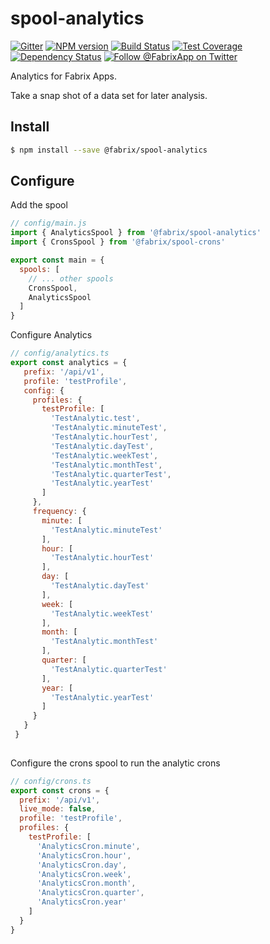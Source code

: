 # spool-analytics

[![Gitter][gitter-image]][gitter-url]
[![NPM version][npm-image]][npm-url]
[![Build Status][ci-image]][ci-url]
[![Test Coverage][coverage-image]][coverage-url]
[![Dependency Status][daviddm-image]][daviddm-url]
[![Follow @FabrixApp on Twitter][twitter-image]][twitter-url]

Analytics for Fabrix Apps.

Take a snap shot of a data set for later analysis.

## Install

```sh
$ npm install --save @fabrix/spool-analytics
```

## Configure
Add the spool
```js
// config/main.js
import { AnalyticsSpool } from '@fabrix/spool-analytics'
import { CronsSpool } from '@fabrix/spool-crons'

export const main = {
  spools: [
    // ... other spools
    CronsSpool,
    AnalyticsSpool
  ]
}
```

Configure Analytics
```js
// config/analytics.ts
export const analytics = {
   prefix: '/api/v1',
   profile: 'testProfile',
   config: {
     profiles: {
       testProfile: [
         'TestAnalytic.test',
         'TestAnalytic.minuteTest',
         'TestAnalytic.hourTest',
         'TestAnalytic.dayTest',
         'TestAnalytic.weekTest',
         'TestAnalytic.monthTest',
         'TestAnalytic.quarterTest',
         'TestAnalytic.yearTest'
       ]
     },
     frequency: {
       minute: [
         'TestAnalytic.minuteTest'
       ],
       hour: [
         'TestAnalytic.hourTest'
       ],
       day: [
         'TestAnalytic.dayTest'
       ],
       week: [
         'TestAnalytic.weekTest'
       ],
       month: [
         'TestAnalytic.monthTest'
       ],
       quarter: [
         'TestAnalytic.quarterTest'
       ],
       year: [
         'TestAnalytic.yearTest'
       ]
     }
   }
 }
               
```

Configure the crons spool to run the analytic crons
```js
// config/crons.ts
export const crons = {
  prefix: '/api/v1',
  live_mode: false,
  profile: 'testProfile',
  profiles: {
    testProfile: [
      'AnalyticsCron.minute',
      'AnalyticsCron.hour',
      'AnalyticsCron.day',
      'AnalyticsCron.week',
      'AnalyticsCron.month',
      'AnalyticsCron.quarter',
      'AnalyticsCron.year'
    ]
  }
}
```

[npm-image]: https://img.shields.io/npm/v/@fabrix/spool-analytics.svg?style=flat-square
[npm-url]: https://npmjs.org/package/@fabrix/spool-analytics
[ci-image]: https://img.shields.io/circleci/project/github/fabrix-app/spool-analytics/master.svg
[ci-url]: https://circleci.com/gh/fabrix-app/spool-analytics/tree/master
[daviddm-image]: http://img.shields.io/david/fabrix-app/spool-analytics.svg?style=flat-square
[daviddm-url]: https://david-dm.org/fabrix-app/spool-analytics
[gitter-image]: http://img.shields.io/badge/+%20GITTER-JOIN%20CHAT%20%E2%86%92-1DCE73.svg?style=flat-square
[gitter-url]: https://gitter.im/fabrix-app/fabrix
[twitter-image]: https://img.shields.io/twitter/follow/FabrixApp.svg?style=social
[twitter-url]: https://twitter.com/FabrixApp
[coverage-image]: https://img.shields.io/codeclimate/coverage/github/fabrix-app/spool-analytics.svg?style=flat-square
[coverage-url]: https://codeclimate.com/github/fabrix-app/spool-analytics/coverage
